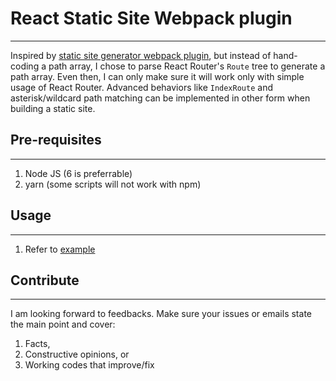 # React Static Site Webpack plugin
---

Inspired by [static site generator webpack plugin](https://github.com/markdalgleish/static-site-generator-webpack-plugin), but instead of hand-coding a path array, I chose to parse React Router's `Route` tree to generate a path array. Even then, I can only make sure it will work only with simple usage of React Router. Advanced behaviors like `IndexRoute` and asterisk/wildcard path matching can be implemented in other form when building a static site.

## Pre-requisites
---
1. Node JS (6 is preferrable)
2. yarn (some scripts will not work with npm)

## Usage
---
1. Refer to [example](https://github.com/pierresaux/react-static-site-webpack-plugin/tree/master/example)

## Contribute
---
I am looking forward to feedbacks. Make sure your issues or emails state the main point and cover:
1. Facts,
2. Constructive opinions, or
3. Working codes that improve/fix
